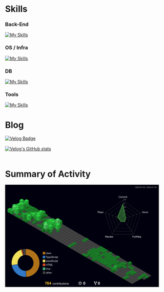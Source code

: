 # Skills
### Back-End
[![My Skills](https://skillicons.dev/icons?i=java,spring,gradle)](https://skillicons.dev)

### OS / Infra
[![My Skills](https://skillicons.dev/icons?i=aws,linux,docker,nginx,jenkins)](https://skillicons.dev)

### DB
[![My Skills](https://skillicons.dev/icons?i=mysql,redis)](https://skillicons.dev)

### Tools
[![My Skills](https://skillicons.dev/icons?i=idea,eclipse,postman,git,github,gitlab)](https://skillicons.dev)

# Blog
[![Velog Badge](https://img.shields.io/badge/Velog-20C997?style=flat-square&logo=Velog&logoColor=white&link=https://velog.io/@qhfh12)](https://velog.io/@qhfh12)
<br />
<br />
[![Velog's GitHub stats](https://velog-readme-stats.vercel.app/api?name=qhfh12&color=light)](https://velog.io/@qhfh12)
<br />
<br />

# Summary of Activity
![](profile-3d-contrib/profile-night-green.svg)
<!--![](profile-3d-contrib/profile-season-animate.svg)
![](profile-3d-contrib/profile-green-animate.svg)
![](profile-3d-contrib/profile-green.svg)
![](profile-3d-contrib/profile-season.svg)
![](profile-3d-contrib/profile-gitblock.svg)-->

